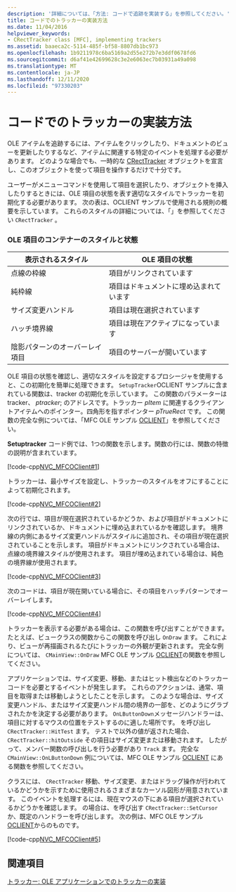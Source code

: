 ```yaml
---
description: '詳細については、「方法: コードで追跡を実装する」を参照してください。'
title: コードでのトラッカーの実装方法
ms.date: 11/04/2016
helpviewer_keywords:
- CRectTracker class [MFC], implementing trackers
ms.assetid: baaeca2c-5114-485f-bf58-8807db1bc973
ms.openlocfilehash: 1b9211978c6ba5169a2d55e272b7e3ddf0678fd6
ms.sourcegitcommit: d6af41e42699628c3e2e6063ec7b03931a49a098
ms.translationtype: MT
ms.contentlocale: ja-JP
ms.lasthandoff: 12/11/2020
ms.locfileid: "97330203"
---
```

# <a name="how-to-implement-tracking-in-your-code"></a>コードでのトラッカーの実装方法

OLE アイテムを追跡するには、アイテムをクリックしたり、ドキュメントのビューを更新したりするなど、アイテムに関連する特定のイベントを処理する必要があります。 どのような場合でも、一時的な [CRectTracker](reference/crecttracker-class.md) オブジェクトを宣言し、このオブジェクトを使って項目を操作するだけで十分です。

ユーザーがメニューコマンドを使用して項目を選択したり、オブジェクトを挿入したりするときには、OLE 項目の状態を表す適切なスタイルでトラッカーを初期化する必要があります。 次の表は、OCLIENT サンプルで使用される規則の概要を示しています。 これらのスタイルの詳細については、「」を参照してください `CRectTracker` 。

### <a name="container-styles-and-states-of-the-ole-item"></a>OLE 項目のコンテナーのスタイルと状態

|表示されるスタイル|OLE 項目の状態|
|---------------------|-----------------------|
|点線の枠線|項目がリンクされています|
|純枠線|項目はドキュメントに埋め込まれています|
|サイズ変更ハンドル|項目は現在選択されています|
|ハッチ境界線|項目は現在アクティブになっています|
|陰影パターンのオーバーレイ項目|項目のサーバーが開いています|

OLE 項目の状態を確認し、適切なスタイルを設定するプロシージャを使用すると、この初期化を簡単に処理できます。 `SetupTracker`OCLIENT サンプルに含まれている関数は、tracker の初期化を示しています。 この関数のパラメーターは tracker、 *ptracker*; のアドレスです。トラッカー *pItem* に関連するクライアントアイテムへのポインター。四角形を指すポインター *pTrueRect* です。 この関数の完全な例については、「MFC OLE サンプル [OCLIENT](../overview/visual-cpp-samples.md)」を参照してください。

**Setuptracker** コード例では、1つの関数を示します。関数の行には、関数の特徴の説明が含まれています。

[!code-cpp[NVC_MFCOClient#1](codesnippet/cpp/how-to-implement-tracking-in-your-code_1.cpp)]

トラッカーは、最小サイズを設定し、トラッカーのスタイルをオフにすることによって初期化されます。

[!code-cpp[NVC_MFCOClient#2](codesnippet/cpp/how-to-implement-tracking-in-your-code_2.cpp)]

次の行では、項目が現在選択されているかどうか、および項目がドキュメントにリンクされているか、ドキュメントに埋め込まれているかを確認します。 境界線の内側にあるサイズ変更ハンドルがスタイルに追加され、その項目が現在選択されていることを示します。 項目がドキュメントにリンクされている場合は、点線の境界線スタイルが使用されます。 項目が埋め込まれている場合は、純色の境界線が使用されます。

[!code-cpp[NVC_MFCOClient#3](codesnippet/cpp/how-to-implement-tracking-in-your-code_3.cpp)]

次のコードは、項目が現在開いている場合に、その項目をハッチパターンでオーバーレイします。

[!code-cpp[NVC_MFCOClient#4](codesnippet/cpp/how-to-implement-tracking-in-your-code_4.cpp)]

トラッカーを表示する必要がある場合は、この関数を呼び出すことができます。 たとえば、ビュークラスの関数からこの関数を呼び出し `OnDraw` ます。 これにより、ビューが再描画されるたびにトラッカーの外観が更新されます。 完全な例については、 `CMainView::OnDraw` MFC OLE サンプル [OCLIENT](../overview/visual-cpp-samples.md)の関数を参照してください。

アプリケーションでは、サイズ変更、移動、またはヒット検出などのトラッカーコードを必要とするイベントが発生します。 これらのアクションは、通常、項目を取得または移動しようとしたことを示します。 このような場合は、サイズ変更ハンドル、またはサイズ変更ハンドル間の境界の一部を、どのようにグラブされたかを決定する必要があります。 `OnLButtonDown`メッセージハンドラーは、項目に対するマウスの位置をテストするのに適した場所です。 を呼び出し `CRectTracker::HitTest` ます。 テストで以外の値が返された場合、 `CRectTracker::hitOutside` その項目はサイズ変更または移動されます。 したがって、メンバー関数の呼び出しを行う必要があり `Track` ます。 完全な `CMainView::OnLButtonDown` 例については、MFC OLE サンプル [OCLIENT](../overview/visual-cpp-samples.md) にある関数を参照してください。

クラスには、 `CRectTracker` 移動、サイズ変更、またはドラッグ操作が行われているかどうかを示すために使用されるさまざまなカーソル図形が用意されています。 このイベントを処理するには、現在マウスの下にある項目が選択されているかどうかを確認します。 の場合は、を呼び出す `CRectTracker::SetCursor` か、既定のハンドラーを呼び出します。 次の例は、MFC OLE サンプル [OCLIENT](../overview/visual-cpp-samples.md)からのものです。

[!code-cpp[NVC_MFCOClient#5](codesnippet/cpp/how-to-implement-tracking-in-your-code_5.cpp)]

## <a name="see-also"></a>関連項目

[トラッカー: OLE アプリケーションでのトラッカーの実装](trackers-implementing-trackers-in-your-ole-application.md)
